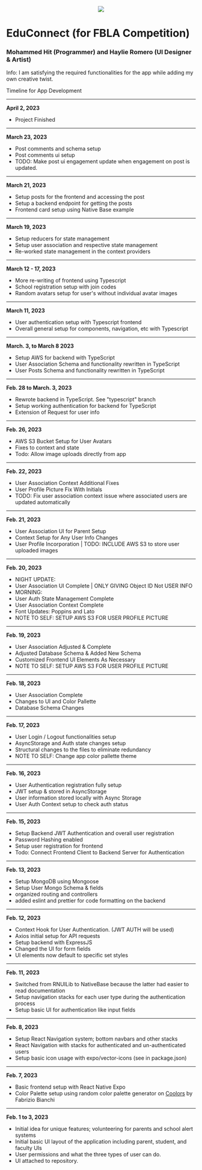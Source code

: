 <p align="center">
  <img src="https://drive.google.com/uc?id=1RgHcsb1VSVuOc_kh9X05NzW27gz9LF0J" />
</p>

# EduConnect (for FBLA Competition)

### Mohammed Hit (Programmer) and Haylie Romero (UI Designer & Artist)

Info: I am satisfying the required functionalities for the app while adding my own creative twist.

Timeline for App Development

---

**April 2, 2023**

- Project Finished

---

**March 23, 2023**

- Post comments and schema setup
- Post comments ui setup
- TODO: Make post ui engagement update when engagement on post is updated.

---

**March 21, 2023**

- Setup posts for the frontend and accessing the post
- Setup a backend endpoint for getting the posts
- Frontend card setup using Native Base example

---

**March 19, 2023**

- Setup reducers for state management
- Setup user association and respective state management
- Re-worked state management in the context providers

---

**March 12 - 17, 2023**

- More re-writing of frontend using Typescript
- School registration setup with join codes
- Random avatars setup for user's without individual avatar images

---

**March 11, 2023**

- User authentication setup with Typescript frontend
- Overall general setup for components, navigation, etc with Typescript

---

**March. 3, to March 8 2023**

- Setup AWS for backend with TypeScript
- User Association Schema and functionality rewritten in TypeScript
- User Posts Schema and functionality rewritten in TypeScript

---

**Feb. 28 to March. 3, 2023**

- Rewrote backend in TypeScript. See "typescript" branch
- Setup working authentication for backend for TypeScript
- Extension of Request for user info

---

**Feb. 26, 2023**

- AWS S3 Bucket Setup for User Avatars
- Fixes to context and state
- Todo: Allow image uploads directly from app

---

**Feb. 22, 2023**

- User Association Context Additional Fixes
- User Profile Picture Fix With Initials
- TODO: Fix user association context issue where associated users are updated automatically

---

**Feb. 21, 2023**

- User Association UI for Parent Setup
- Context Setup for Any User Info Changes
- User Profile Incorporation | TODO: INCLUDE AWS S3 to store user uploaded images

---

**Feb. 20, 2023**

- NIGHT UPDATE:
- User Association UI Complete | ONLY GIVING Object ID Not USER INFO
- MORNING:
- User Auth State Management Complete
- User Association Context Complete
- Font Updates: Poppins and Lato
- NOTE TO SELF: SETUP AWS S3 FOR USER PROFILE PICTURE

---

**Feb. 19, 2023**

- User Association Adjusted & Complete
- Adjusted Database Schema & Added New Schema
- Customized Frontend UI Elements As Necessary
- NOTE TO SELF: SETUP AWS S3 FOR USER PROFILE PICTURE

---

**Feb. 18, 2023**

- User Association Complete
- Changes to UI and Color Pallette
- Database Schema Changes

---

**Feb. 17, 2023**

- User Login / Logout functionalities setup
- AsyncStorage and Auth state changes setup
- Structural changes to the files to eliminate redundancy
- NOTE TO SELF: Change app color pallette theme

---

**Feb. 16, 2023**

- User Authentication registration fully setup
- JWT setup & stored in AsyncStorage
- User information stored locally with Async Storage
- User Auth Context setup to check auth status

---

**Feb. 15, 2023**

- Setup Backend JWT Authentication and overall user registration
- Password Hashing enabled
- Setup user registration for frontend
- Todo: Connect Frontend Client to Backend Server for Authentication

---

**Feb. 13, 2023**

- Setup MongoDB using Mongoose
- Setup User Mongo Schema & fields
- organized routing and controllers
- added eslint and prettier for code formatting on the backend

---

**Feb. 12, 2023**

- Context Hook for User Authentication. (JWT AUTH will be used)
- Axios initial setup for API requests
- Setup backend with ExpressJS
- Changed the UI for form fields
- UI elements now default to specific set styles

---

**Feb. 11, 2023**

- Switched from RNUILib to NativeBase because the latter had easier to read documentation
- Setup navigation stacks for each user type during the authentication process
- Setup basic UI for authentication like input fields

---

**Feb. 8, 2023**

- Setup React Navigation system; bottom navbars and other stacks
- React Navigation with stacks for authenticated and un-authenticated users
- Setup basic icon usage with expo/vector-icons (see in package.json)

---

**Feb. 7, 2023**

- Basic frontend setup with React Native Expo
- Color Palette setup using random color palette generator on [Coolors](https://coolors.co/) by Fabrizio Bianchi

---

**Feb. 1 to 3, 2023**

- Initial idea for unique features; volunteering for parents and school alert systems
- Initial basic UI layout of the application including parent, student, and faculty UIs
- User permissions and what the three types of user can do.
- UI attached to repository.
